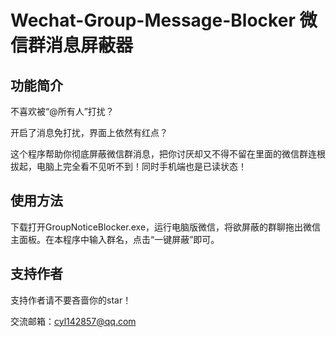 # Wechat-Group-Message-Blocker  微信群消息屏蔽器

## 功能简介
不喜欢被“@所有人”打扰？

开启了消息免打扰，界面上依然有红点？

这个程序帮助你彻底屏蔽微信群消息，把你讨厌却又不得不留在里面的微信群连根拔起，电脑上完全看不见听不到！同时手机端也是已读状态！
## 使用方法
下载打开GroupNoticeBlocker.exe，运行电脑版微信，将欲屏蔽的群聊拖出微信主面板。在本程序中输入群名，点击“一键屏蔽”即可。

## 支持作者
支持作者请不要吝啬你的star！

交流邮箱：cyl142857@qq.com
